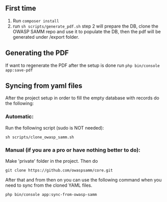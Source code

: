 ## First time
1. Run ```composer install```
2. run ```sh scripts/generate_pdf.sh```
step 2 will prepare the DB, clone the OWASP SAMM repo and use it to populate the DB, then the pdf will be generated under /export folder. 

## Generating the PDF
If want to regenerate the PDF after the setup is done run ```php bin/console app:save-pdf```

## Syncing from yaml files
After the project setup in order to fill the empty database with records do the following:

 ### Automatic:
 Run the following script (sudo is NOT needed):
 ```
 sh scripts/clone_owasp_samm.sh 
 ```

### Manual (if you are a pro or have nothing better to do):
Make 'private' folder in the project. Then do
 ```
 git clone https://github.com/owaspsamm/core.git
 ```

After that and from then on you can use the following command when you need to sync from the cloned YAML files.
 ```
 php bin/console app:sync-from-owasp-samm
 ```
